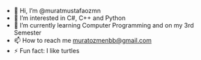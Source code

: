 - 👋 Hi, I’m @muratmustafaozmn
- 👀 I’m interested in C#, C++ and Python
- 🌱 I’m currently learning Computer Programming and on my 3rd Semester
- 📫 How to reach me muratozmenbb@gmail.com
- ⚡ Fun fact: I like turtles

<!---
muratmustafaozmn/muratmustafaozmn is a ✨ special ✨ repository because its `README.md` (this file) appears on your GitHub profile.
You can click the Preview link to take a look at your changes.
--->
